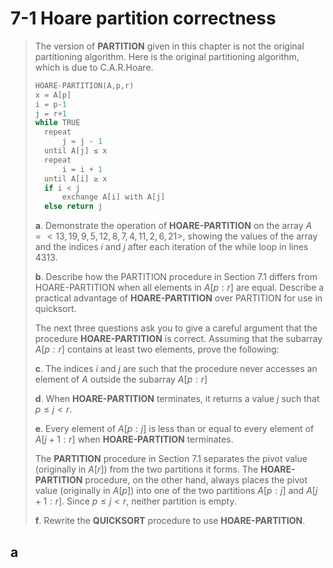 # 7-1 Hoare partition correctness

> The version of **PARTITION** given in this chapter is not the original partitioning algorithm. Here is the original partitioning algorithm, which is due to C.A.R.Hoare.
>
> ```cpp
> HOARE-PARTITION(A,p,r)
> x = A[p]
> i = p-1
> j = r+1
> while TRUE
>   repeat
>       j = j - 1
>   until A[j] ≤ x
>   repeat
>       i = i + 1
>   until A[i] ≥ x
>   if i < j
>       exchange A[i] with A[j]
>   else return j
> ```
>
> **a**. Demonstrate the operation of **HOARE-PARTITION** on the array $A = <13,19,9,5,12,8,7,4,11,2,6,21>$, showing the values of the array and the indices $i$ and $j$ after each iteration of the while loop in lines 4313.
>
> **b**. Describe how the PARTITION procedure in Section 7.1 differs from HOARE-PARTITION when all elements in $A[p:r]$ are equal. Describe a practical advantage of **HOARE-PARTITION** over PARTITION for use in quicksort.
>
> The next three questions ask you to give a careful argument that the procedure **HOARE-PARTITION** is correct. Assuming that the subarray $A[p:r]$ contains at least two elements, prove the following:
>
> **c**. The indices $i$ and $j$ are such that the procedure never accesses an element of $A$ outside the subarray $A[p:r]$
>
> **d**. When **HOARE-PARTITION** terminates, it returns a value $j$ such that $p \leq j < r$.
>
> **e**. Every element of $A[p:j]$ is less than or equal to every element of $A[j+1:r]$ when **HOARE-PARTITION** terminates.
>
> The **PARTITION** procedure in Section 7.1 separates the pivot value (originally in $A[r]$) from the two partitions it forms. The **HOARE-PARTITION** procedure, on the other hand, always places the pivot value (originally in $A[p]$) into one of the two partitions $A[p:j]$ and $A[j+1:r]$. Since $p\leq j < r$, neither partition is empty.
>
> **f**. Rewrite the **QUICKSORT** procedure to use **HOARE-PARTITION**.

## **a**
